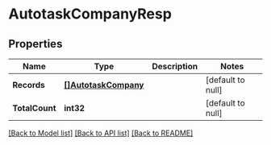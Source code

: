 # AutotaskCompanyResp

## Properties
Name | Type | Description | Notes
------------ | ------------- | ------------- | -------------
**Records** | [**[]AutotaskCompany**](AutotaskCompany.md) |  | [default to null]
**TotalCount** | **int32** |  | [default to null]

[[Back to Model list]](../README.md#documentation-for-models) [[Back to API list]](../README.md#documentation-for-api-endpoints) [[Back to README]](../README.md)


